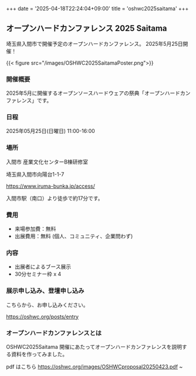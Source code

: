 +++
date = '2025-04-18T22:24:04+09:00'
title = 'oshwc2025saitama'
+++

## オープンハードカンファレンス 2025 Saitama

埼玉県入間市で開催予定のオープンハードカンファレンス。 2025年5月25日開催！

{{< figure src="/images/OSHWC2025SaitamaPoster.png">}}



### 開催概要
2025年5月に開催するオープンソースハードウェアの祭典「オープンハードカンファレンス」です。

### 日程
2025年05月25日(日曜日) 11:00-16:00

### 場所
入間市 産業文化センターB棟研修室

埼玉県入間市向陽台1-1-7

https://www.iruma-bunka.jp/access/

入間市駅（南口）より徒歩で約17分です。


### 費用

- 来場参加費：無料
- 出展費用：無料 (個人、コミュニティ、企業問わず)

### 内容

- 出展者によるブース展示
- 30分セミナー枠 x 4

### 展示申し込み、登壇申し込み

こちらから、お申し込みください。

https://oshwc.org/posts/entry

### オープンハードカンファレンスとは

OSHWC2025Saitama 開催にあたってオープンハードカンファレンスを説明する資料を作ってみました。


pdf はこちら https://oshwc.org/images/OSHWCproposal20250423.pdf
~                                                                           
